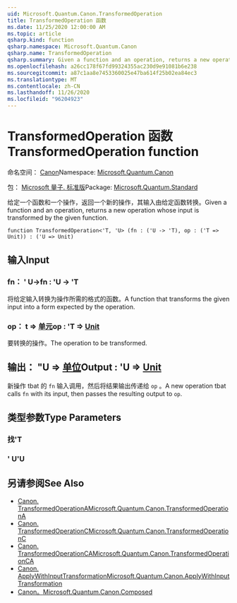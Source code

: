 ```yaml
---
uid: Microsoft.Quantum.Canon.TransformedOperation
title: TransformedOperation 函数
ms.date: 11/25/2020 12:00:00 AM
ms.topic: article
qsharp.kind: function
qsharp.namespace: Microsoft.Quantum.Canon
qsharp.name: TransformedOperation
qsharp.summary: Given a function and an operation, returns a new operation whose input is transformed by the given function.
ms.openlocfilehash: a26cc178f67fd99324355ac230d9e91081b6e238
ms.sourcegitcommit: a87c1aa8e7453360025e47ba614f25b02ea84ec3
ms.translationtype: MT
ms.contentlocale: zh-CN
ms.lasthandoff: 11/26/2020
ms.locfileid: "96204923"
---
```

# <a name="transformedoperation-function"></a><span data-ttu-id="b5e17-102">TransformedOperation 函数</span><span class="sxs-lookup"><span data-stu-id="b5e17-102">TransformedOperation function</span></span>

<span data-ttu-id="b5e17-103">命名空间： [Canon](xref:Microsoft.Quantum.Canon)</span><span class="sxs-lookup"><span data-stu-id="b5e17-103">Namespace: [Microsoft.Quantum.Canon](xref:Microsoft.Quantum.Canon)</span></span>

<span data-ttu-id="b5e17-104">包： [Microsoft 量子. 标准版](https://nuget.org/packages/Microsoft.Quantum.Standard)</span><span class="sxs-lookup"><span data-stu-id="b5e17-104">Package: [Microsoft.Quantum.Standard](https://nuget.org/packages/Microsoft.Quantum.Standard)</span></span>


<span data-ttu-id="b5e17-105">给定一个函数和一个操作，返回一个新的操作，其输入由给定函数转换。</span><span class="sxs-lookup"><span data-stu-id="b5e17-105">Given a function and an operation, returns a new operation whose input is transformed by the given function.</span></span>

```qsharp
function TransformedOperation<'T, 'U> (fn : ('U -> 'T), op : ('T => Unit)) : ('U => Unit)
```


## <a name="input"></a><span data-ttu-id="b5e17-106">输入</span><span class="sxs-lookup"><span data-stu-id="b5e17-106">Input</span></span>

### <a name="fn--u---t"></a><span data-ttu-id="b5e17-107">fn： ' U-></span><span class="sxs-lookup"><span data-stu-id="b5e17-107">fn : 'U -> 'T</span></span>

<span data-ttu-id="b5e17-108">将给定输入转换为操作所需的格式的函数。</span><span class="sxs-lookup"><span data-stu-id="b5e17-108">A function that transforms the given input into a form expected by the operation.</span></span>


### <a name="op--t--unit"></a><span data-ttu-id="b5e17-109">op： t => [单元](xref:microsoft.quantum.lang-ref.unit)</span><span class="sxs-lookup"><span data-stu-id="b5e17-109">op : 'T => [Unit](xref:microsoft.quantum.lang-ref.unit)</span></span> 

<span data-ttu-id="b5e17-110">要转换的操作。</span><span class="sxs-lookup"><span data-stu-id="b5e17-110">The operation to be transformed.</span></span>



## <a name="output--u--unit"></a><span data-ttu-id="b5e17-111">输出： "U => [单位](xref:microsoft.quantum.lang-ref.unit)</span><span class="sxs-lookup"><span data-stu-id="b5e17-111">Output : 'U => [Unit](xref:microsoft.quantum.lang-ref.unit)</span></span> 

<span data-ttu-id="b5e17-112">新操作 tbat 的 `fn` 输入调用，然后将结果输出传递给 `op` 。</span><span class="sxs-lookup"><span data-stu-id="b5e17-112">A new operation tbat calls `fn` with its input, then passes the resulting output to `op`.</span></span>

## <a name="type-parameters"></a><span data-ttu-id="b5e17-113">类型参数</span><span class="sxs-lookup"><span data-stu-id="b5e17-113">Type Parameters</span></span>

### <a name="t"></a><span data-ttu-id="b5e17-114">找</span><span class="sxs-lookup"><span data-stu-id="b5e17-114">'T</span></span>


### <a name="u"></a><span data-ttu-id="b5e17-115">' U</span><span class="sxs-lookup"><span data-stu-id="b5e17-115">'U</span></span>



## <a name="see-also"></a><span data-ttu-id="b5e17-116">另请参阅</span><span class="sxs-lookup"><span data-stu-id="b5e17-116">See Also</span></span>

- [<span data-ttu-id="b5e17-117">Canon. TransformedOperationA</span><span class="sxs-lookup"><span data-stu-id="b5e17-117">Microsoft.Quantum.Canon.TransformedOperationA</span></span>](xref:Microsoft.Quantum.Canon.TransformedOperationA)
- [<span data-ttu-id="b5e17-118">Canon. TransformedOperationC</span><span class="sxs-lookup"><span data-stu-id="b5e17-118">Microsoft.Quantum.Canon.TransformedOperationC</span></span>](xref:Microsoft.Quantum.Canon.TransformedOperationC)
- [<span data-ttu-id="b5e17-119">Canon. TransformedOperationCA</span><span class="sxs-lookup"><span data-stu-id="b5e17-119">Microsoft.Quantum.Canon.TransformedOperationCA</span></span>](xref:Microsoft.Quantum.Canon.TransformedOperationCA)
- [<span data-ttu-id="b5e17-120">Canon. ApplyWithInputTransformation</span><span class="sxs-lookup"><span data-stu-id="b5e17-120">Microsoft.Quantum.Canon.ApplyWithInputTransformation</span></span>](xref:Microsoft.Quantum.Canon.ApplyWithInputTransformation)
- [<span data-ttu-id="b5e17-121">Canon。</span><span class="sxs-lookup"><span data-stu-id="b5e17-121">Microsoft.Quantum.Canon.Composed</span></span>](xref:Microsoft.Quantum.Canon.Composed)